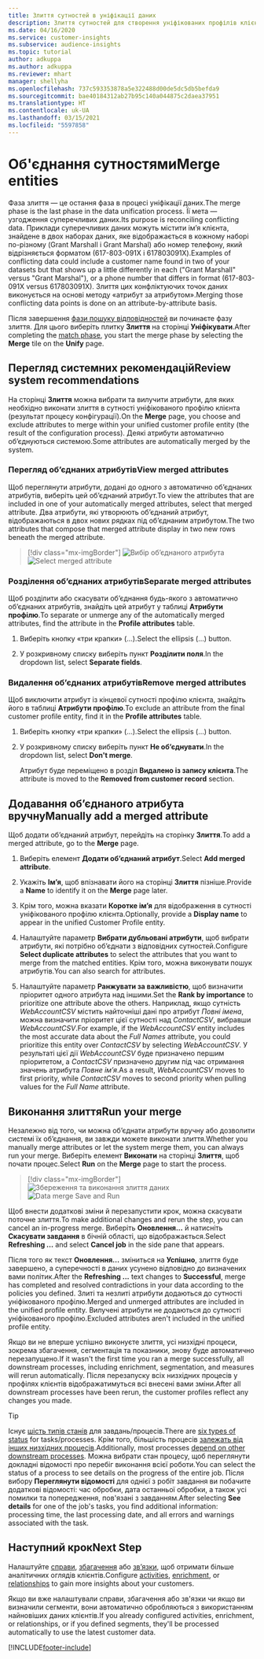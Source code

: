 ```yaml
---
title: Злиття сутностей в уніфікації даних
description: Злиття сутностей для створення уніфікованих профілів клієнтів.
ms.date: 04/16/2020
ms.service: customer-insights
ms.subservice: audience-insights
ms.topic: tutorial
author: adkuppa
ms.author: adkuppa
ms.reviewer: mhart
manager: shellyha
ms.openlocfilehash: 737c593353878a5e322488d00de5dc5db5befda9
ms.sourcegitcommit: bae40184312ab27b95c140a044875c2daea37951
ms.translationtype: HT
ms.contentlocale: uk-UA
ms.lasthandoff: 03/15/2021
ms.locfileid: "5597858"
---
```

# <a name="merge-entities"></a><span data-ttu-id="b029c-103">Об'єднання сутностями</span><span class="sxs-lookup"><span data-stu-id="b029c-103">Merge entities</span></span>

<span data-ttu-id="b029c-104">Фаза злиття — це остання фаза в процесі уніфікації даних.</span><span class="sxs-lookup"><span data-stu-id="b029c-104">The merge phase is the last phase in the data unification process.</span></span> <span data-ttu-id="b029c-105">Її мета — узгодження суперечливих даних.</span><span class="sxs-lookup"><span data-stu-id="b029c-105">Its purpose is reconciling conflicting data.</span></span> <span data-ttu-id="b029c-106">Приклади суперечливих даних можуть містити ім’я клієнта, знайдене в двох наборах даних, яке відображається в кожному наборі по-різному (Grant Marshall і Grant Marshal) або номер телефону, який відрізняється форматом (617-803-091X і 617803091X).</span><span class="sxs-lookup"><span data-stu-id="b029c-106">Examples of conflicting data could include a customer name found in two of your datasets but that shows up a little differently in each ("Grant Marshall" versus "Grant Marshal"), or a phone number that differs in format (617-803-091X versus 617803091X).</span></span> <span data-ttu-id="b029c-107">Злиття цих конфліктуючих точок даних виконується на основі методу «атрибут за атрибутом».</span><span class="sxs-lookup"><span data-stu-id="b029c-107">Merging those conflicting data points is done on an attribute-by-attribute basis.</span></span>

<span data-ttu-id="b029c-108">Після завершення [фази пошуку відповідностей](match-entities.md) ви починаєте фазу злиття. Для цього виберіть плитку **Злиття** на сторінці **Уніфікувати**.</span><span class="sxs-lookup"><span data-stu-id="b029c-108">After completing the [match phase](match-entities.md), you start the merge phase by selecting the **Merge** tile on the **Unify** page.</span></span>

## <a name="review-system-recommendations"></a><span data-ttu-id="b029c-109">Перегляд системних рекомендацій</span><span class="sxs-lookup"><span data-stu-id="b029c-109">Review system recommendations</span></span>

<span data-ttu-id="b029c-110">На сторінці **Злиття** можна вибрати та вилучити атрибути, для яких необхідно виконати злиття в сутності уніфікованого профілю клієнта (результат процесу конфігурації).</span><span class="sxs-lookup"><span data-stu-id="b029c-110">On the **Merge** page, you choose and exclude attributes to merge within your unified customer profile entity (the result of the configuration process).</span></span> <span data-ttu-id="b029c-111">Деякі атрибути автоматично об’єднуються системою.</span><span class="sxs-lookup"><span data-stu-id="b029c-111">Some attributes are automatically merged by the system.</span></span>

### <a name="view-merged-attributes"></a><span data-ttu-id="b029c-112">Перегляд об’єднаних атрибутів</span><span class="sxs-lookup"><span data-stu-id="b029c-112">View merged attributes</span></span>

<span data-ttu-id="b029c-113">Щоб переглянути атрибути, додані до одного з автоматично об’єднаних атрибутів, виберіть цей об’єднаний атрибут.</span><span class="sxs-lookup"><span data-stu-id="b029c-113">To view the attributes that are included in one of your automatically merged attributes, select that merged attribute.</span></span> <span data-ttu-id="b029c-114">Два атрибути, які утворюють об’єднаний атрибут, відображаються в двох нових рядках під об’єднаним атрибутом.</span><span class="sxs-lookup"><span data-stu-id="b029c-114">The two attributes that compose that merged attribute display in two new rows beneath the merged attribute.</span></span>

> [!div class="mx-imgBorder"]
> <span data-ttu-id="b029c-115">![Вибір об’єднаного атрибута](media/configure-data-merge-profile-attributes.png "Вибір об’єднаного атрибута")</span><span class="sxs-lookup"><span data-stu-id="b029c-115">![Select merged attribute](media/configure-data-merge-profile-attributes.png "Select merged attribute")</span></span>

### <a name="separate-merged-attributes"></a><span data-ttu-id="b029c-116">Розділення об’єднаних атрибутів</span><span class="sxs-lookup"><span data-stu-id="b029c-116">Separate merged attributes</span></span>

<span data-ttu-id="b029c-117">Щоб розділити або скасувати об’єднання будь-якого з автоматично об’єднаних атрибутів, знайдіть цей атрибут у таблиці **Атрибути профілю**.</span><span class="sxs-lookup"><span data-stu-id="b029c-117">To separate or unmerge any of the automatically merged attributes, find the attribute in the **Profile attributes** table.</span></span>

1. <span data-ttu-id="b029c-118">Виберіть кнопку «три крапки» (...).</span><span class="sxs-lookup"><span data-stu-id="b029c-118">Select the ellipsis (...) button.</span></span>
  
2. <span data-ttu-id="b029c-119">У розкривному списку виберіть пункт **Розділити поля**.</span><span class="sxs-lookup"><span data-stu-id="b029c-119">In the dropdown list, select **Separate fields**.</span></span>

### <a name="remove-merged-attributes"></a><span data-ttu-id="b029c-120">Видалення об’єднаних атрибутів</span><span class="sxs-lookup"><span data-stu-id="b029c-120">Remove merged attributes</span></span>

<span data-ttu-id="b029c-121">Щоб виключити атрибут із кінцевої сутності профілю клієнта, знайдіть його в таблиці **Атрибути профілю**.</span><span class="sxs-lookup"><span data-stu-id="b029c-121">To exclude an attribute from the final customer profile entity, find it in the **Profile attributes** table.</span></span>

1. <span data-ttu-id="b029c-122">Виберіть кнопку «три крапки» (...).</span><span class="sxs-lookup"><span data-stu-id="b029c-122">Select the ellipsis (...) button.</span></span>
  
2. <span data-ttu-id="b029c-123">У розкривному списку виберіть пункт **Не об’єднувати**.</span><span class="sxs-lookup"><span data-stu-id="b029c-123">In the dropdown list, select **Don't merge**.</span></span>

   <span data-ttu-id="b029c-124">Атрибут буде переміщено в розділ **Видалено із запису клієнта**.</span><span class="sxs-lookup"><span data-stu-id="b029c-124">The attribute is moved to the **Removed from customer record** section.</span></span>

## <a name="manually-add-a-merged-attribute"></a><span data-ttu-id="b029c-125">Додавання об’єднаного атрибута вручну</span><span class="sxs-lookup"><span data-stu-id="b029c-125">Manually add a merged attribute</span></span>

<span data-ttu-id="b029c-126">Щоб додати об’єднаний атрибут, перейдіть на сторінку **Злиття**.</span><span class="sxs-lookup"><span data-stu-id="b029c-126">To add a merged attribute, go to the **Merge** page.</span></span>

1. <span data-ttu-id="b029c-127">Виберіть елемент **Додати об’єднаний атрибут**.</span><span class="sxs-lookup"><span data-stu-id="b029c-127">Select **Add merged attribute**.</span></span>

2. <span data-ttu-id="b029c-128">Укажіть **Ім’я**, щоб впізнавати його на сторінці **Злиття** пізніше.</span><span class="sxs-lookup"><span data-stu-id="b029c-128">Provide a **Name** to identify it on the **Merge** page later.</span></span>

3. <span data-ttu-id="b029c-129">Крім того, можна вказати **Коротке ім’я** для відображення в сутності уніфікованого профілю клієнта.</span><span class="sxs-lookup"><span data-stu-id="b029c-129">Optionally, provide a **Display name** to appear in the unified Customer Profile entity.</span></span>

4. <span data-ttu-id="b029c-130">Налаштуйте параметр **Вибрати дубльовані атрибути**, щоб вибрати атрибути, які потрібно об’єднати з відповідних сутностей.</span><span class="sxs-lookup"><span data-stu-id="b029c-130">Configure **Select duplicate attributes** to select the attributes that you want to merge from the matched entities.</span></span> <span data-ttu-id="b029c-131">Крім того, можна виконувати пошук атрибутів.</span><span class="sxs-lookup"><span data-stu-id="b029c-131">You can also search for attributes.</span></span>

5. <span data-ttu-id="b029c-132">Налаштуйте параметр **Ранжувати за важливістю**, щоб визначити пріоритет одного атрибута над іншими.</span><span class="sxs-lookup"><span data-stu-id="b029c-132">Set the **Rank by importance** to prioritize one attribute above the others.</span></span> <span data-ttu-id="b029c-133">Наприклад, якщо сутність *WebAccountCSV* містить найточніші дані про атрибут *Повні імена*, можна визначити пріоритет цієї сутності над *ContactCSV*, вибравши *WebAccountCSV*.</span><span class="sxs-lookup"><span data-stu-id="b029c-133">For example, if the *WebAccountCSV* entity includes the most accurate data about the *Full Names* attribute, you could prioritize this entity over *ContactCSV* by selecting *WebAccountCSV*.</span></span> <span data-ttu-id="b029c-134">У результаті цієї дії *WebAccountCSV* буде призначено першим пріоритетом, а *ContactCSV* призначено другим під час отримання значень атрибута *Повне ім’я*.</span><span class="sxs-lookup"><span data-stu-id="b029c-134">As a result, *WebAccountCSV* moves to first priority, while *ContactCSV* moves to second priority when pulling values for the *Full Name* attribute.</span></span>

## <a name="run-your-merge"></a><span data-ttu-id="b029c-135">Виконання злиття</span><span class="sxs-lookup"><span data-stu-id="b029c-135">Run your merge</span></span>

<span data-ttu-id="b029c-136">Незалежно від того, чи можна об’єднати атрибути вручну або дозволити системі їх об’єднання, ви завжди можете виконати злиття.</span><span class="sxs-lookup"><span data-stu-id="b029c-136">Whether you manually merge attributes or let the system merge them, you can always run your merge.</span></span> <span data-ttu-id="b029c-137">Виберіть елемент **Виконати** на сторінці **Злиття**, щоб почати процес.</span><span class="sxs-lookup"><span data-stu-id="b029c-137">Select **Run** on the **Merge** page to start the process.</span></span>

> [!div class="mx-imgBorder"]
> <span data-ttu-id="b029c-138">![Збереження та виконання злиття даних](media/configure-data-merge-save-run.png "Збереження та виконання злиття даних")</span><span class="sxs-lookup"><span data-stu-id="b029c-138">![Data merge Save and Run](media/configure-data-merge-save-run.png "Data merge Save and Run")</span></span>

<span data-ttu-id="b029c-139">Щоб внести додаткові зміни й перезапустити крок, можна скасувати поточне злиття.</span><span class="sxs-lookup"><span data-stu-id="b029c-139">To make additional changes and rerun the step, you can cancel an in-progress merge.</span></span> <span data-ttu-id="b029c-140">Виберіть **Оновлення...** й натисніть **Скасувати завдання** в бічній області, що відображається.</span><span class="sxs-lookup"><span data-stu-id="b029c-140">Select **Refreshing ...** and select **Cancel job**  in the side pane that appears.</span></span>

<span data-ttu-id="b029c-141">Після того як текст **Оновлення...** зміниться на **Успішно**, злиття буде завершено, а суперечності в даних усунено відповідно до визначених вами політик.</span><span class="sxs-lookup"><span data-stu-id="b029c-141">After the **Refreshing ...** text changes to **Successful**, merge has completed and resolved contradictions in your data according to the policies you defined.</span></span> <span data-ttu-id="b029c-142">Злиті та незлиті атрибути додаються до сутності уніфікованого профілю.</span><span class="sxs-lookup"><span data-stu-id="b029c-142">Merged and unmerged attributes are included in the unified profile entity.</span></span> <span data-ttu-id="b029c-143">Вилучені атрибути не додаються до сутності уніфікованого профілю.</span><span class="sxs-lookup"><span data-stu-id="b029c-143">Excluded attributes aren't included in the unified profile entity.</span></span>

<span data-ttu-id="b029c-144">Якщо ви не вперше успішно виконуєте злиття, усі низхідні процеси, зокрема збагачення, сегментація та показники, знову буде автоматично перезапущено.</span><span class="sxs-lookup"><span data-stu-id="b029c-144">If it wasn't the first time you ran a merge successfully, all downstream processes, including enrichment, segmentation, and measures will rerun automatically.</span></span> <span data-ttu-id="b029c-145">Після перезапуску всіх низхідних процесів у профілях клієнтів відображатимуться всі внесені вами зміни.</span><span class="sxs-lookup"><span data-stu-id="b029c-145">After all downstream processes have been rerun, the customer profiles reflect any changes you made.</span></span>

> [!TIP]
> <span data-ttu-id="b029c-146">Існує [шість типів станів](system.md#status-types) для завдань/процесів.</span><span class="sxs-lookup"><span data-stu-id="b029c-146">There are [six types of status](system.md#status-types) for tasks/processes.</span></span> <span data-ttu-id="b029c-147">Крім того, більшість процесів [залежать від інших низхідних процесів](system.md#refresh-policies).</span><span class="sxs-lookup"><span data-stu-id="b029c-147">Additionally, most processes [depend on other downstream processes](system.md#refresh-policies).</span></span> <span data-ttu-id="b029c-148">Можна вибрати стан процесу, щоб переглянути докладні відомості про перебіг виконання всієї роботи.</span><span class="sxs-lookup"><span data-stu-id="b029c-148">You can select the status of a process to see details on the progress of the entire job.</span></span> <span data-ttu-id="b029c-149">Після вибору **Переглянути відомості** для однієї з робіт завдання ви побачите додаткові відомості: час обробки, дата останньої обробки, а також усі помилки та попередження, пов'язані з завданням.</span><span class="sxs-lookup"><span data-stu-id="b029c-149">After selecting **See details** for one of the job's tasks, you find additional information: processing time, the last processing date, and all errors and warnings associated with the task.</span></span>

## <a name="next-step"></a><span data-ttu-id="b029c-150">Наступний крок</span><span class="sxs-lookup"><span data-stu-id="b029c-150">Next Step</span></span>

<span data-ttu-id="b029c-151">Налаштуйте [справи](activities.md), [збагачення](enrichment-microsoft-graph.md) або [зв’язки](relationships.md), щоб отримати більше аналітичних оглядів клієнтів.</span><span class="sxs-lookup"><span data-stu-id="b029c-151">Configure [activities](activities.md), [enrichment](enrichment-microsoft-graph.md), or [relationships](relationships.md) to gain more insights about your customers.</span></span>

<span data-ttu-id="b029c-152">Якщо ви вже налаштували справи, збагачення або зв'язки чи якщо ви визначили сегменти, вони автоматично обробляються з використанням найновіших даних клієнтів.</span><span class="sxs-lookup"><span data-stu-id="b029c-152">If you already configured activities, enrichment, or relationships, or if you defined segments, they'll be processed automatically to use the latest customer data.</span></span>




[!INCLUDE[footer-include](../includes/footer-banner.md)]